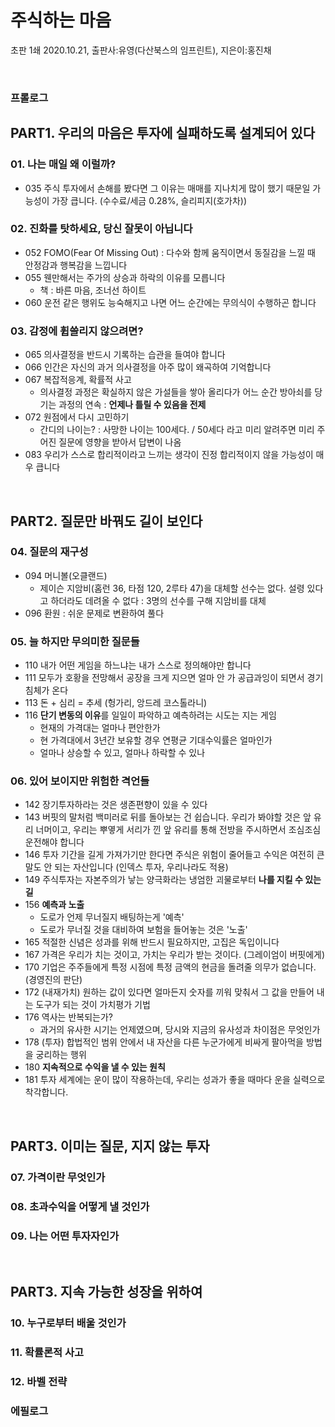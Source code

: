 # 주식하는 마음

초판 1쇄 2020.10.21, 출판사:유영(다산북스의 임프린트), 지은이:홍진채

<br>

### 프롤로그

## PART1. 우리의 마음은 투자에 실패하도록 설계되어 있다

### 01. 나는 매일 왜 이럴까?
  - 035 주식 투자에서 손해를 봤다면 그 이유는 매매를 지나치게 많이 했기 때문일 가능성이 가장 큽니다. (수수료/세금 0.28%, 슬리피지(호가차))

### 02. 진화를 탓하세요, 당신 잘못이 아닙니다
  - 052 FOMO(Fear Of Missing Out) : 다수와 함께 움직이면서 동질감을 느낄 때 안정감과 행복감을 느낍니다
  - 055 웬만해서는 주가의 상승과 하락의 이유를 모릅니다
    - 책 : 바른 마음, 조너선 하이트
  - 060 운전 같은 행위도 능숙해지고 나면 어느 순간에는 무의식이 수행하곤 합니다

### 03. 감정에 휩쓸리지 않으려면?
  - 065 의사결정을 반드시 기록하는 습관을 들여야 합니다
  - 066 인간은 자신의 과거 의사결정을 아주 많이 왜곡하여 기억합니다
  - 067 복잡적응계, 확률적 사고
    - 의사결정 과정은 확실하지 않은 가설들을 쌓아 올리다가 어느 순간 방아쇠를 당기는 과정의 연속 : **언제나 틀릴 수 있음을 전제**
  - 072 원점에서 다시 고민하기
    - 간디의 나이는? : 사망한 나이는 100세다. / 50세다 라고 미리 알려주면 미리 주어진 질문에 영향을 받아서 답변이 나옴
  - 083 우리가 스스로 합리적이라고 느끼는 생각이 진정 합리적이지 않을 가능성이 매우 큽니다

<br>

## PART2. 질문만 바꿔도 길이 보인다

### 04. 질문의 재구성
  - 094 머니볼(오클랜드)
    - 제이슨 지암비(홈런 36, 타점 120, 2루타 47)을 대체할 선수는 없다. 설령 있다고 하더라도 데려올 수 없다 : 3명의 선수를 구해 지암비를 대체
  - 096 환원 : 쉬운 문제로 변환하여 풀다

### 05. 늘 하지만 무의미한 질문들
  - 110 내가 어떤 게임을 하느냐는 내가 스스로 정의해야만 합니다
  - 111 모두가 호황을 전망해서 공장을 크게 지으면 얼마 안 가 공급과잉이 되면서 경기 침체가 온다
  - 113 돈 + 심리 = 추세 (헝가리, 앙드레 코스톨라니)
  - 116 **단기 변동의 이유**를 일일이 파악하고 예측하려는 시도는 지는 게임
    - 현재의 가격대는 얼마나 편안한가
    - 현 가격대에서 3년간 보유할 경우 연평균 기대수익률은 얼마인가
    - 얼마나 상승할 수 있고, 얼마나 하락할 수 있나

### 06. 있어 보이지만 위험한 격언들
  - 142 장기투자하라는 것은 생존편향이 있을 수 있다
  - 143 버핏의 말처럼 백미러로 뒤를 돌아보는 건 쉽습니다. 우리가 봐야할 것은 앞 유리 너머이고, 우리는 뿌옇게 서리가 낀 앞 유리를 통해 전방을 주시하면서 조심조심 운전해야 합니다
  - 146 투자 기간을 길게 가져가기만 한다면 주식은 위험이 줄어들고 수익은 여전히 큰 말도 안 되는 자산입니다 (인덱스 투자, 우리나라도 적용)
  - 149 주식투자는 자본주의가 낳는 양극화라는 냉엄한 괴물로부터 **나를 지킬 수 있는 길**
  - 156 **예측과 노출**
    - 도로가 언제 무너질지 배팅하는게 '예측'
    - 도로가 무너질 것을 대비하여 보험을 들어놓는 것은 '노출'
  - 165 적절한 신념은 성과를 위해 반드시 필요하지만, 고집은 독입이니다
  - 167 가격은 우리가 치는 것이고, 가치는 우리가 받는 것이다. (그레이엄이 버핏에게)
  - 170 기업은 주주들에게 특정 시점에 특정 금액의 현금을 돌려줄 의무가 없습니다. (경영진의 판단)
  - 172 (내재가치) 원하는 값이 있다면 얼마든지 숫자를 끼워 맞춰서 그 값을 만들어 내는 도구가 되는 것이 가치평가 기법
  - 176 역사는 반복되는가?
    - 과거의 유사한 시기는 언제였으며, 당시와 지금의 유사성과 차이점은 무엇인가
  - 178 (투자) 합법적인 범위 안에서 내 자산을 다른 누군가에게 비싸게 팔아먹을 방법을 궁리하는 행위
  - 180 **지속적으로 수익을 낼 수 있는 원칙**
  - 181 투자 세계에는 운이 많이 작용하는데, 우리는 성과가 좋을 때마다 운을 실력으로 착각합니다.

<br>

## PART3. 이미는 질문, 지지 않는 투자

### 07. 가격이란 무엇인가

### 08. 초과수익을 어떻게 낼 것인가

### 09. 나는 어떤 투자자인가

<br>

## PART3. 지속 가능한 성장을 위하여

### 10. 누구로부터 배울 것인가

### 11. 확률론적 사고

### 12. 바벨 전략

### 에필로그